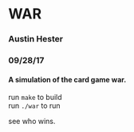 # WAR

### Austin Hester
### 09/28/17

#### A simulation of the card game war.

run ```make``` to build  
run ```./war``` to run  

see who wins.
